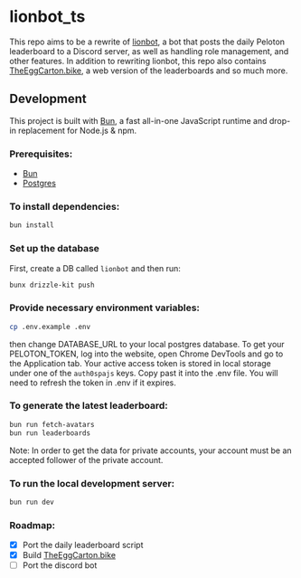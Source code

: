 # lionbot_ts

This repo aims to be a rewrite of [lionbot](https://github.com/birkholz/lionbot), a bot that posts the daily Peloton leaderboard to a Discord server, as well as handling role management, and other features. In addition to rewriting lionbot, this repo also contains [TheEggCarton.bike](https://theeggcarton.bike), a web version of the leaderboards and so much more.

## Development

This project is built with [Bun](https://bun.sh), a fast all-in-one JavaScript runtime and drop-in replacement for Node.js & npm.

### Prerequisites:

- [Bun](https://bun.sh)
- [Postgres](https://postgresapp.com/)

### To install dependencies:

```bash
bun install
```

### Set up the database

First, create a DB called `lionbot` and then run:

```bash
bunx drizzle-kit push
```

### Provide necessary environment variables:

```bash
cp .env.example .env
```

then change DATABASE_URL to your local postgres database.
To get your PELOTON_TOKEN, log into the website, open Chrome DevTools and go to the Application tab. Your active access token is stored in local storage under one of the `auth0spajs` keys. Copy past it into the .env file. You will need to refresh the token in .env if it expires.

### To generate the latest leaderboard:

```bash
bun run fetch-avatars
bun run leaderboards
```

Note: In order to get the data for private accounts, your account must be an accepted follower of the private account.

### To run the local development server:

```bash
bun run dev
```

### Roadmap:

- [x] Port the daily leaderboard script
- [x] Build [TheEggCarton.bike](https://theeggcarton.bike)
- [ ] Port the discord bot
